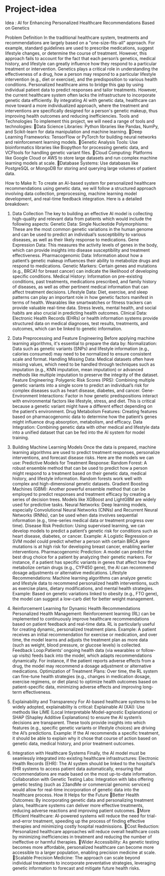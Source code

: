 # Project-idea
Idea : AI for Enhancing Personalized Healthcare Recommendations Based on Genetics


Problem Definition
In the traditional healthcare system, treatments and recommendations are largely based on a "one-size-fits-all" approach. For example, standard guidelines are used to prescribe medications, suggest lifestyle changes, or determine the course of treatment. However, this approach fails to account for the fact that each person’s genetics, medical history, and lifestyle can greatly influence how they respond to a particular treatment or intervention.
Genetics plays a critical role in understanding the effectiveness of a drug, how a person may respond to a particular lifestyle intervention (e.g., diet or exercise), and the predisposition to various health conditions. Personalized healthcare aims to bridge this gap by using individual patient data to predict responses and tailor treatments. However, the current healthcare system often lacks the infrastructure to incorporate genetic data efficiently.
By integrating AI with genetic data, healthcare can move toward a more individualized approach, where the treatment and interventions are specifically designed for a person's genetic makeup, thus improving health outcomes and reducing inefficiencies.
Tools and Technologies
To implement this project, we will need a range of tools and technologies:
Data Science Libraries: Python libraries like Pandas, NumPy, and Scikit-learn for data manipulation and machine learning.
Deep Learning Frameworks: TensorFlow or PyTorch for building neural networks and reinforcement learning models.
Genetic Analysis Tools: Use bioinformatics libraries like Biopython for processing genetic data, and VCFtools for handling genetic variant files.
Cloud Computing: Platforms like Google Cloud or AWS to store large datasets and run complex machine learning models at scale.
Database Systems: Use databases like PostgreSQL or MongoDB for storing and querying large volumes of patient data.


How to Make It:
To create an AI-based system for personalized healthcare recommendations using genetic data, we will follow a structured approach involving data collection, preprocessing, machine learning model development, and real-time feedback integration. Here is a detailed breakdown:
1. Data Collection
The key to building an effective AI model is collecting high-quality and relevant data from patients which would include the following aspects:
Genetic Data:
Single Nucleotide Polymorphisms: These are the most common genetic variations in the human genome and can be used to predict an individual’s susceptibility to various diseases, as well as their likely response to medications.
Gene Expression Data: This measures the activity levels of genes in the body, which can provide insights into disease susceptibility and treatment effectiveness.
Pharmacogenomic Data: Information about how a patient’s genetic makeup influences their ability to metabolize drugs and respond to medications.
Genetic Markers: Certain genes and mutations (e.g., BRCA1 for breast cancer) can indicate the likelihood of developing specific conditions.
Medical History:
Information on pre-existing conditions, past treatments, medications prescribed, and family history of diseases, as well as other pertinent medical information that can affect treatment decisions.
Lifestyle Data:
Diet, exercise, and sleep patterns can play an important role in how genetic factors manifest in terms of health. Wearables like smartwatches or fitness trackers can provide valuable real-time data.
Stress levels, mental health, and social habits are also crucial in predicting health outcomes.
Clinical Data:
Electronic Health Records (EHRs) or health information systems provide structured data on medical diagnoses, test results, treatments, and outcomes, which can be linked to genetic information.

2. Data Preprocessing and Feature Engineering
Before applying machine learning algorithms, it's essential to prepare the data by:
Normalization: Data such as genetic variants (SNPs) and lifestyle information (e.g., calories consumed) may need to be normalized to ensure consistent scale and format.
Handling Missing Data: Medical datasets often have missing values, which need to be handled through techniques such as imputation (e.g., KNN imputation, mean imputation) or advanced methods like multiple imputation to preserve the integrity of the dataset.
Feature Engineering:
Polygenic Risk Scores (PRS): Combining multiple genetic variants into a single score to predict an individual’s risk for complex diseases such as heart disease, diabetes, and cancer.
Gene-Environment Interactions: Factor in how genetic predispositions interact with environmental factors like lifestyle, stress, and diet. This is critical because a genetic variant might have a different effect depending on the patient’s environment.
Drug Metabolism Features: Creating features based on pharmacogenomic data to determine how the patient’s genes might influence drug absorption, metabolism, and efficacy.
Data Integration: Combining genetic data with other medical and lifestyle data into a unified dataset that can be fed into the AI system for model training.

3. Building Machine Learning Models
Once the data is prepared, machine learning algorithms are used to predict treatment responses, personalize interventions, and forecast disease risks. Here are the models we can use:
Predictive Models for Treatment Response:
Random Forest: A robust ensemble method that can be used to predict how a person might respond to a treatment based on their genetic data, medical history, and lifestyle information. Random forests work well with complex and high-dimensional genetic datasets.
Gradient Boosting Machines (GBM): Another powerful ensemble method that can be employed to predict responses and treatment efficacy by creating a series of decision trees. Models like XGBoost and LightGBM are widely used for predictive tasks.
Neural Networks: Deep learning models, especially Convolutional Neural Networks (CNNs) and Recurrent Neural Networks (RNNs), can be used when data involves sequential information (e.g., time-series medical data or treatment progress over time).
Disease Risk Prediction:
Using supervised learning, we can develop models to predict a patient’s genetic risk for conditions such as heart disease, diabetes, or cancer.
Example: A Logistic Regression or SVM model could predict whether a person with certain BRCA gene mutations is at high risk for developing breast cancer, enabling earlier interventions.
Pharmacogenomic Prediction:
A model can predict the best drug choice for a patient by analyzing their genetic markers. For instance, if a patient has specific variants in genes that affect how they metabolize certain drugs (e.g., CYP450 gene), the AI can recommend dosage adjustments or alternative medications.
Lifestyle Recommendations:
Machine learning algorithms can analyze genetic and lifestyle data to recommend personalized health interventions, such as exercise plans, dietary modifications, and mental health strategies.
Example: Based on genetic variations linked to obesity (e.g., FTO gene), the model can suggest a low-carb diet for better weight management.

4. Reinforcement Learning for Dynamic Health Recommendations
Personalized Health Management:
Reinforcement learning (RL) can be implemented to continuously improve healthcare recommendations based on patient feedback and real-time data. RL is particularly useful for creating dynamic, personalized treatment plans.
Example: A patient receives an initial recommendation for exercise or medication, and over time, the model learns and adjusts the treatment plan as more data (such as weight, blood pressure, or glucose levels) is collected.
Feedback Loop:Patients’ ongoing health data (via wearables or follow-up visits) feeds back into the model, which adapts recommendations dynamically. For instance, if the patient reports adverse effects from a drug, the model may recommend a dosage adjustment or alternative medications.
Optimization of Treatment Plans:
Over time, the RL system can fine-tune health strategies (e.g., changes in medication dosage, exercise regimens, or diet plans) to optimize health outcomes based on patient-specific data, minimizing adverse effects and improving long-term effectiveness.

5. Explainability and Transparency
For AI-based healthcare systems to be widely adopted, explainability is critical:
Explainable AI (XAI): Use methods like LIME (Local Interpretable Model-agnostic Explanations) or SHAP (Shapley Additive Explanations) to ensure the AI system’s decisions are transparent. These tools provide insights into which features (e.g., specific genetic variants or lifestyle choices) are driving the AI’s predictions.
Example: If the AI recommends a specific treatment, it should be able to explain why it chose that course of action based on genetic data, medical history, and prior treatment outcomes.
6. Integration with Healthcare Systems
Finally, the AI model must be seamlessly integrated into existing healthcare infrastructures:
Electronic Health Records (EHR): The AI system should be linked to the hospital’s EHR systems to access patient data automatically, ensuring that recommendations are made based on the most up-to-date information.
Collaboration with Genetic Testing Labs: Integration with labs offering genetic testing (such as 23andMe or commercial genomic services) would allow for real-time incorporation of genetic data into the healthcare process.
How It Helps for the Future
Better Health Outcomes: By incorporating genetic data and personalizing treatment plans, healthcare systems can deliver more effective treatments, reducing adverse reactions and improving patient outcomes.
More Efficient Healthcare: AI-powered systems will reduce the need for trial-and-error treatment, speeding up the process of finding effective therapies and minimizing costly hospital readmissions.
Cost Reduction: Personalized healthcare approaches will reduce overall healthcare costs by minimizing inefficiencies in treatment and reducing the number of ineffective or harmful therapies.
Wider Accessibility: As genetic testing becomes more affordable, personalized healthcare can become more accessible to a larger population, enabling precision medicine at scale.
Scalable Precision Medicine: The approach can scale beyond individual treatments to incorporate preventative strategies, leveraging genetic information to forecast and mitigate future health risks.


